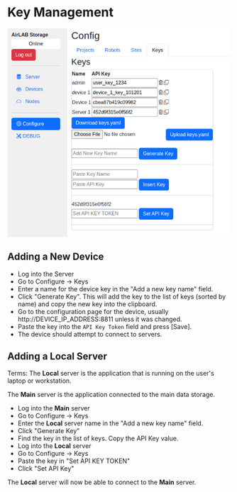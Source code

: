 # Key Management

![Screenshot of Configure->Keys](imgs/Keys.png)

## Adding a New Device

* Log into the Server
* Go to Configure -> Keys
* Enter a name for the device key in the "Add a new key name" field.
* Click "Generate Key". This will add the key to the list of keys (sorted by name) and copy the new key into the clipboard.
* Go to the configuration page for the device, usually http://DEVICE_IP_ADDRESS:8811 unless it was changed.  
* Paste the key into the `API Key Token` field and press [Save].
* The device should attempt to connect to servers.  

## Adding a Local Server

Terms:
The **Local** server is the application that is running on the user's laptop or workstation.

The **Main** server is the application connected to the main data storage.  

* Log into the **Main** server
* Go to Configure -> Keys
* Enter the **Local** server name in the "Add a new key name" field.
* Click "Generate Key"
* Find the key in the list of keys. Copy the API Key value.
* Log into the **Local** server
* Go to Configure -> Keys
* Paste the key in "Set API KEY TOKEN"
* Click "Set API Key"

The **Local** server will now be able to connect to the **Main** server.
